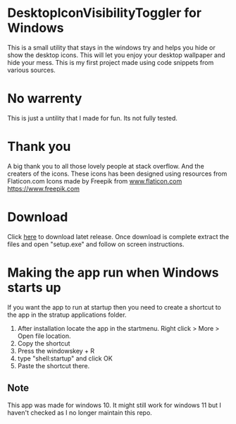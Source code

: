 # DesktopIconVisibilityToggler for Windows
This is a small utility that stays in the windows try and helps you hide or show the desktop icons. This will let you enjoy your desktop wallpaper and hide your mess. This is my first project made using code snippets from various sources.

# No warrenty
This is just a untility that I made for fun. Its not fully tested.

# Thank you
A big thank you to all those lovely people at stack overflow. And the creaters of the icons.
These icons has been designed using resources from Flaticon.com Icons made by Freepik from www.flaticon.com https://www.freepik.com 

# Download
Click <a id="raw-url" href="https://github.com/nnkrishnan/WindowsDesktopIconVisibilityToggler/releases/download/v1/Release.zip">here</a> to download latet release.
Once download is complete extract the files and open "setup.exe" and follow on screen instructions.

# Making the app run when Windows starts up
If you want the app to run at startup then you need to create a shortcut to the app in the stratup applications folder. 
 1) After installation locate the app in the startmenu. Right click > More > Open file location.
 2) Copy the shortcut
 3) Press the windowskey + R
 4) type "shell:startup" and click OK
 5) Paste the shortcut there.

## Note
This app was made for windows 10. It might still work for windows 11 but I haven't checked as I no longer maintain this repo.
